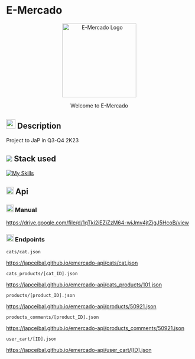 # E-Mercado
<p align="center">
  <a href="http://nestjs.com/" target="blank"><img src="img/favicon.svg" width="200" alt="E-Mercado Logo" /></a>
</p>

<p align="center">
    Welcome to E-Mercado
</p>

## <img src="https://cdn-icons-png.flaticon.com/512/8655/8655461.png" width='25'> Description 
  Project to JaP in Q3-Q4 2K23 <br>



## <img src="https://cdn.jsdelivr.net/gh/Readme-Workflows/Readme-Icons@main/icons/octicons/Wiki.svg">  Stack used 

[![My Skills](https://skillicons.dev/icons?i=git,github,html,css,js,bootstrap)](https://skillicons.dev)

## <img src="https://cdn-icons-png.flaticon.com/512/627/627558.png" width='20'>   Api

### <img src="https://www.pngmart.com/files/7/Guide-PNG-File.png" width='20'> Manual
https://drive.google.com/file/d/1qTki2iEZiZzM64-wiJmv4jtZigJ5HcoB/view

### <img src="https://www.shareicon.net/data/512x512/2015/10/18/658103_segments_512x512.png" width='20'> Endpoints 
```
cats/cat.json
```
https://japceibal.github.io/emercado-api/cats/cat.json
```
cats_products/[cat_ID].json
```
https://japceibal.github.io/emercado-api/cats_products/101.json
```
products/[product_ID].json
```
https://japceibal.github.io/emercado-api/products/50921.json
```
products_comments/[product_ID].json
```
https://japceibal.github.io/emercado-api/products_comments/50921.json
```
user_cart/[ID].json
```
https://japceibal.github.io/emercado-api/user_cart/[ID].json
